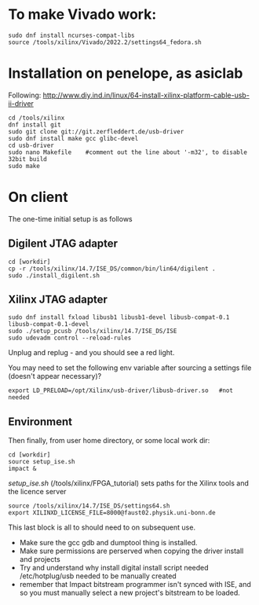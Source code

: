 # To make Vivado work:

```
sudo dnf install ncurses-compat-libs
source /tools/xilinx/Vivado/2022.2/settings64_fedora.sh
```

# Installation on penelope, as asiclab

Following: http://www.diy.ind.in/linux/64-install-xilinx-platform-cable-usb-ii-driver

```
cd /tools/xilinx
dnf install git
sudo git clone git://git.zerfleddert.de/usb-driver
sudo dnf install make gcc glibc-devel
cd usb-driver
sudo nano Makefile    #comment out the line about '-m32', to disable 32bit build
sudo make
```



# On client

The one-time initial setup is as follows






## Digilent JTAG adapter
```
cd [workdir]
cp -r /tools/xilinx/14.7/ISE_DS/common/bin/lin64/digilent .
sudo ./install_digilent.sh
```

## Xilinx JTAG adapter

```
sudo dnf install fxload libusb1 libusb1-devel libusb-compat-0.1 libusb-compat-0.1-devel
sudo ./setup_pcusb /tools/xilinx/14.7/ISE_DS/ISE
sudo udevadm control --reload-rules
```

Unplug and replug - and you should see a red light.

You may need to set the following env variable after sourcing a settings file (doesn't appear necessary)?

```
export LD_PRELOAD=/opt/Xilinx/usb-driver/libusb-driver.so   #not needed
```

## Environment

Then finally, from user home directory, or some local work dir:
```
cd [workdir]
source setup_ise.sh
impact &
```

*setup_ise.sh* (/tools/xilinx/FPGA_tutorial) sets paths for the Xilinx tools and the licence server
```
source /tools/xilinx/14.7/ISE_DS/settings64.sh
export XILINXD_LICENSE_FILE=8000@faust02.physik.uni-bonn.de
```


This last block is all to should need to on subsequent use.


- Make sure the gcc gdb and dumptool thing is installed.
- Make sure permissions are perserved when copying the driver install and projects
- Try and understand why install digital install script needed /etc/hotplug/usb needed to be manually created
- remember that Impact bitstream programmer isn't synced with ISE, and so you must manually select a new project's bitstream to be loaded. 

